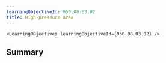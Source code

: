 ```yaml
---
learningObjectiveId: 050.08.03.02
title: High-pressure area
---
```


```tsx eval
<LearningOBjectives learningObjectiveId={050.08.03.02} />
```

## Summary
